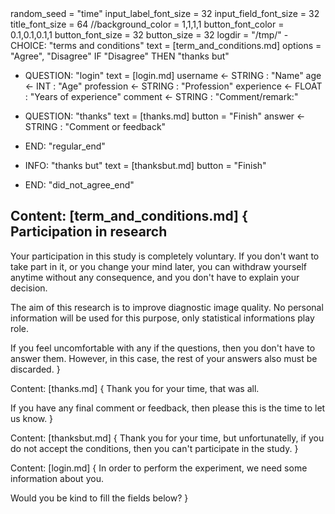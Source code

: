 <General>
random_seed = "time"
input_label_font_size = 32
input_field_font_size = 32
title_font_size = 64
//background_color = 1,1,1,1
button_font_color = 0.1,0.1,0.1,1
button_font_size = 32
button_size = 32
logdir = "/tmp/"

<Timeline>
- CHOICE: "terms and conditions"
  text        = [term_and_conditions.md]
  options     = "Agree", "Disagree"
  IF "Disagree" THEN "thanks but"

- QUESTION: "login"
  text = [login.md]
  username   <- STRING : "Name"
  age        <- INT    : "Age"
  profession <- STRING : "Profession"
  experience <- FLOAT  : "Years of experience"
  comment    <- STRING : "Comment/remark:"

- QUESTION: "thanks"
  text = [thanks.md]
  button = "Finish"
  answer   <- STRING : "Comment or feedback"

- END: "regular_end"

- INFO: "thanks but"
  text = [thanksbut.md]
  button = "Finish"

- END: "did_not_agree_end"


Content: [term_and_conditions.md] {
Participation in research
-------------------------

Your participation in this study is completely voluntary.
If you don't want to take part in it, or you change your
mind later, you can withdraw yourself anytime without any consequence,
and you don't have to explain your decision.

The aim of this research is to improve diagnostic image quality.
No personal information will be used for this purpose,
only statistical informations play role.

If you feel uncomfortable with any if the questions, then you
don't have to answer them. However, in this case, the rest of your
answers also must be discarded.
}

Content: [thanks.md] {
Thank you for your time, that was all.

If you have any final comment or feedback,
then please this is the time to let us know.
}

Content: [thanksbut.md] {
Thank you for your time, but unfortunatelly, if you do not accept the conditions,
then you can't participate in the study.
}

Content: [login.md] {
In order to perform the experiment, we need some information about you.

Would you be kind to fill the fields below?
}

